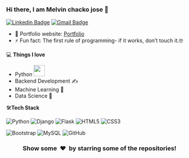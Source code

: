 
### Hi there, I am Melvin chacko jose 👋
[![Linkedin Badge](https://img.shields.io/badge/-MelvinCjose-blue?style=flat-square&logo=Linkedin&logoColor=white&link=https://www.linkedin.com/in/melvinchackojose)](https://www.linkedin.com/in/melvinchackojose/)
[![Gmail Badge](https://img.shields.io/badge/-melvinjose025@gmail.com-c14438?style=flat-square&logo=Gmail&logoColor=white&link=mailto:rmelvinjose025@gmail.com)](melvinjose025@gmail.com) 

- 🎯 Portfolio website: [Portfolio](https://melvincjos.github.io/Portfolio/)
- ⚡ Fun fact: The first rule of programming- if it works, don’t touch it.🤓

💻 **Things I love**
- Python <img src="https://media.giphy.com/media/WUlplcMpOCEmTGBtBW/giphy.gif" width="30"> 
- Backend Development ✍️
- Machine Learning 🧐
- Data Science 😬

    
🛠**Tech Stack**

![Python](https://img.shields.io/badge/-Python-000000?style=flat&logo=python)
![Django](https://img.shields.io/badge/-Django-000000?style=flat&logo=Django)
![Flask](https://img.shields.io/badge/-Flask-000000?style=flat&logo=Flask)
![HTML5](https://img.shields.io/badge/-HTML5-000000?style=flat&logo=HTML5)
![CSS3](https://img.shields.io/badge/-CSS3-000000?style=flat&logo=CSS3)

![Bootstrap](https://img.shields.io/badge/-Bootstrap-000000?style=flat&logo=bootstrap)
![MySQL](https://img.shields.io/badge/-MySQL-000000?style=flat&logo=MySQL)
![GitHub](https://img.shields.io/badge/-GitHub-000000?style=flat&logo=github&logoColor=FFFFFF)


<div align="center">
    <h3 align="center">Show some &nbsp;❤️&nbsp; by starring some of the repositories!</h3>
</div>
